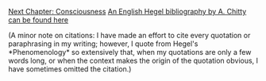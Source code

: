 <p id="nav"><a href="consciousness.html">Next Chapter: Consciousness</a>
<a href="http://users.sussex.ac.uk/~sefd0/bib/hegel.htm">An English Hegel bibliography by A. Chitty can be found here</a></p>

</section>

<p id="cite-note">(A minor note on citations: I have made an effort to cite
every quotation or paraphrasing in my writing; however, I quote from Hegel's
*Phenomenology* so extensively that, when my quotations are only a few words
long, or when the context makes the origin of the quotation obvious, I have
sometimes omitted the citation.)</p>

[^1]: G.W.F. Hegel, *The Phenomenology of Spirit*, translated by T. Pinkard. (Cambridge, Cambridge University Press, 2018), p. 468.
[^2]: Alexandre Kojève, *Introduction To The Reading Of Hegel*, translated by R. Queneau. (Ithaca, Cornell University Press, 1980).
[^3]: An elaboration of Jacobi's argumentation can be found in Paul Franks, "All or Nothing", in *The Cambridge Companion to German Idealism*, edited by K. Ameriks. (Cambridge, Cambridge University Press, 2017), p. 131.
[^4]: G.W.F. Hegel, *The Encyclopaedia Logic*, translated by T. F. Geraets, W. A. Suchting, and H. S Harris (Indianapolis, IN: Hackett, 1991), p. 83 (§41: Addition 2).
[^5]: Paul W. Franks, *All or Nothing: Systematicity, Transcendental Arguments, and Skepticism in German Idealism*. (Cambridge, MA: Harvard University Press, 2005), p. 10.
[^6]: Hegel, *Logic*, p. 186.
[^7]: Hegel, *Phenomenology*, §77.
[^8]: Hegel, *Phenomenology*, §73.
[^9]: Ibid, §78.
[^10]: Ibid, §79.
